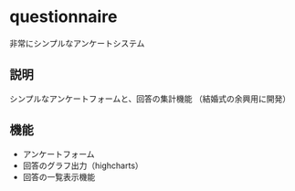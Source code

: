 # questionnaire
非常にシンプルなアンケートシステム

## 説明
シンプルなアンケートフォームと、回答の集計機能
（結婚式の余興用に開発）

## 機能

- アンケートフォーム
- 回答のグラフ出力（highcharts）
- 回答の一覧表示機能

